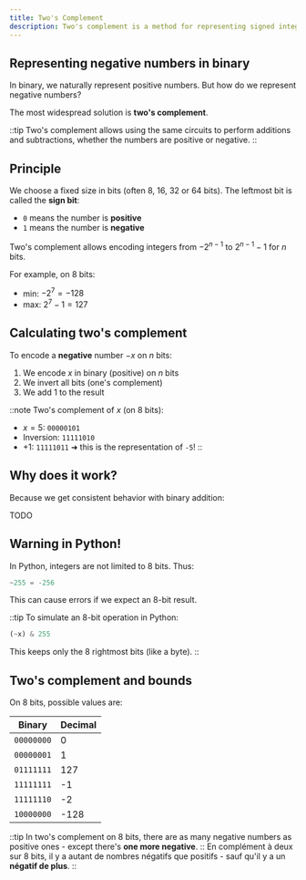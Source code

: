 ```yaml
---
title: Two's Complement
description: Two's complement is a method for representing signed integers (positive and negative) in binary. It's the system used by most computers to perform operations with negative numbers.
---
```


## Representing negative numbers in binary

In binary, we naturally represent positive numbers. But how do we represent negative numbers?

The most widespread solution is **two's complement**.

::tip
Two's complement allows using the same circuits to perform additions and subtractions, whether the numbers are positive or negative.
::

## Principle

We choose a fixed size in bits (often 8, 16, 32 or 64 bits). The leftmost bit is called the **sign bit**:

- `0` means the number is **positive**
- `1` means the number is **negative**

Two's complement allows encoding integers from $-2^{n-1}$ to $2^{n-1}-1$ for $n$ bits.

For example, on 8 bits:
- min: $-2^7 = -128$
- max: $2^7 - 1 = 127$

## Calculating two's complement

To encode a **negative** number $-x$ on $n$ bits:

1. We encode $x$ in binary (positive) on $n$ bits
2. We invert all bits (one's complement)
3. We add 1 to the result

::note
Two's complement of $x$ (on 8 bits):
- $x = 5$: `00000101`
- Inversion: `11111010`
- +1: `11111011` ➜ this is the representation of `-5`!
::

## Why does it work?

Because we get consistent behavior with binary addition:

TODO

## Warning in Python!

In Python, integers are not limited to 8 bits. Thus:
```python
~255 = -256
```
This can cause errors if we expect an 8-bit result.

::tip
To simulate an 8-bit operation in Python:
```python
(~x) & 255
```
This keeps only the 8 rightmost bits (like a byte).
::

## Two's complement and bounds

On 8 bits, possible values are:

| Binary      | Decimal |
|-------------|---------|
| `00000000`  | 0       |
| `00000001`  | 1       |
| `01111111`  | 127     |
| `11111111`  | -1      |
| `11111110`  | -2      |
| `10000000`  | -128    |

::tip
In two's complement on 8 bits, there are as many negative numbers as positive ones - except there's **one more negative**.
::
En complément à deux sur 8 bits, il y a autant de nombres négatifs que positifs - sauf qu'il y a un **négatif de plus**.
::

